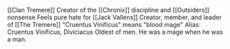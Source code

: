 [[Clan Tremere]]
Creator of the [[Chronix]] discipline and [[Outsiders]] nonsense
Feels pure hate for [[Jack Vallens]]
Creator, member, and leader of [[The Tremere]]
"Cruentus Vinificus" means "blood mage"
Alias: Cruentus Vinificus, Diviciacus
Oldest of men.
He was a mage when he was a man.